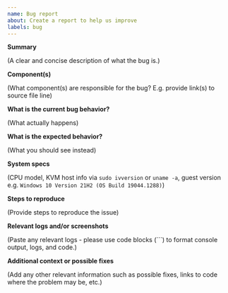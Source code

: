 ```yaml
---
name: Bug report
about: Create a report to help us improve
labels: bug
---
```

<!--
Thank you for filing a bug report! Please provide a short summary of the bug,
along with any information you feel relevant to replicating the bug.
-->

**Summary**

(A clear and concise description of what the bug is.)

**Component(s)**

(What component(s) are responsible for the bug? E.g. provide link(s) to source file line)

**What is the current bug behavior?**

(What actually happens)

**What is the expected behavior?**

(What you should see instead)

**System specs**

(CPU model, KVM host info via `sudo ivversion` or `uname -a`, guest version e.g. `Windows 10 Version 21H2 (OS Build 19044.1288)`)

**Steps to reproduce**

(Provide steps to reproduce the issue)

**Relevant logs and/or screenshots**

(Paste any relevant logs - please use code blocks (```) to format console output,
logs, and code.)

**Additional context or possible fixes**

(Add any other relevant information such as possible fixes, links to code where
the problem may be, etc.)
